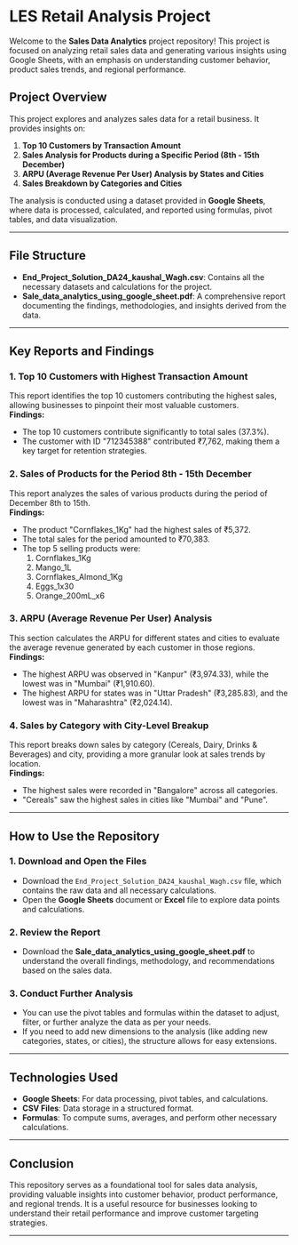 # LES Retail Analysis Project

Welcome to the **Sales Data Analytics** project repository! This project is focused on analyzing retail sales data and generating various insights using Google Sheets, with an emphasis on understanding customer behavior, product sales trends, and regional performance.

## Project Overview

This project explores and analyzes sales data for a retail business. It provides insights on:

1. **Top 10 Customers by Transaction Amount**
2. **Sales Analysis for Products during a Specific Period (8th - 15th December)**
3. **ARPU (Average Revenue Per User) Analysis by States and Cities**
4. **Sales Breakdown by Categories and Cities**

The analysis is conducted using a dataset provided in **Google Sheets**, where data is processed, calculated, and reported using formulas, pivot tables, and data visualization.

---

## File Structure

- **End_Project_Solution_DA24_kaushal_Wagh.csv**: Contains all the necessary datasets and calculations for the project.
- **Sale_data_analytics_using_google_sheet.pdf**: A comprehensive report documenting the findings, methodologies, and insights derived from the data.

---

## Key Reports and Findings

### 1. **Top 10 Customers with Highest Transaction Amount**
This report identifies the top 10 customers contributing the highest sales, allowing businesses to pinpoint their most valuable customers.  
**Findings:**
- The top 10 customers contribute significantly to total sales (37.3%).
- The customer with ID "712345388" contributed ₹7,762, making them a key target for retention strategies.

### 2. **Sales of Products for the Period 8th - 15th December**
This report analyzes the sales of various products during the period of December 8th to 15th.  
**Findings:**
- The product "Cornflakes_1Kg" had the highest sales of ₹5,372.
- The total sales for the period amounted to ₹70,383.
- The top 5 selling products were:
  1. Cornflakes_1Kg
  2. Mango_1L
  3. Cornflakes_Almond_1Kg
  4. Eggs_1x30
  5. Orange_200mL_x6

### 3. **ARPU (Average Revenue Per User) Analysis**
This section calculates the ARPU for different states and cities to evaluate the average revenue generated by each customer in those regions.  
**Findings:**
- The highest ARPU was observed in "Kanpur" (₹3,974.33), while the lowest was in "Mumbai" (₹1,910.60).
- The highest ARPU for states was in "Uttar Pradesh" (₹3,285.83), and the lowest was in "Maharashtra" (₹2,024.14).

### 4. **Sales by Category with City-Level Breakup**
This report breaks down sales by category (Cereals, Dairy, Drinks & Beverages) and city, providing a more granular look at sales trends by location.  
**Findings:**
- The highest sales were recorded in "Bangalore" across all categories.
- "Cereals" saw the highest sales in cities like "Mumbai" and "Pune".

---

## How to Use the Repository

### 1. **Download and Open the Files**
- Download the `End_Project_Solution_DA24_kaushal_Wagh.csv` file, which contains the raw data and all necessary calculations.
- Open the **Google Sheets** document or **Excel** file to explore data points and calculations.

### 2. **Review the Report**
- Download the **Sale_data_analytics_using_google_sheet.pdf** to understand the overall findings, methodology, and recommendations based on the sales data.

### 3. **Conduct Further Analysis**
- You can use the pivot tables and formulas within the dataset to adjust, filter, or further analyze the data as per your needs.
- If you need to add new dimensions to the analysis (like adding new categories, states, or cities), the structure allows for easy extensions.

---

## Technologies Used

- **Google Sheets**: For data processing, pivot tables, and calculations.
- **CSV Files**: Data storage in a structured format.
- **Formulas**: To compute sums, averages, and perform other necessary calculations.
  
---

## Conclusion

This repository serves as a foundational tool for sales data analysis, providing valuable insights into customer behavior, product performance, and regional trends. It is a useful resource for businesses looking to understand their retail performance and improve customer targeting strategies.

---
